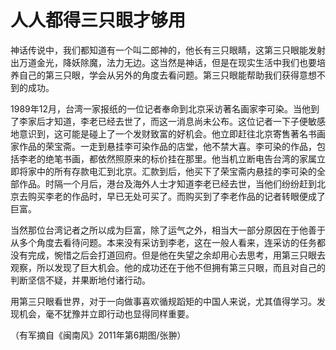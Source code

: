 # 人人都得三只眼才够用

神话传说中，我们都知道有一个叫二郎神的，他长有三只眼睛，这第三只眼能发射出万道金光，降妖除魔，法力无边。这当然是神话，但是在现实生活中我们也要培养自己的第三只眼，学会从另外的角度去看问题。第三只眼能帮助我们获得意想不到的成功。 

1989年12月，台湾一家报纸的一位记者奉命到北京采访著名画家李可染。当他到了李家后才知道，李老已经去世了，而这一消息尚未公布。这位记者一下子便敏感地意识到，这可能是碰上了一个发财致富的好机会。他立即赶往北京寄售著名书画家作品的荣宝斋。一走到悬挂李可染作品的店堂，他不禁大喜。李可染的作品，包括李老的绝笔书画，都依然照原来的标价挂在那里。他当机立断电告台湾的家属立即将家中的所有存款电汇到北京。汇款到后，他买下了荣宝斋内悬挂的李可染的全部作品。时隔一个月后，港台及海外人士才知道李老已经去世，当他们纷纷赶到北京去购买李老的作品时，早已无处可买了。而购买到了李老作品的记者转眼便成了巨富。 

当然那位台湾记者之所以成为巨富，除了运气之外，相当大一部分原因在于他善于从多个角度去看待问题。本来没有采访到李老，这在一般人看来，连采访的任务都没有完成，惋惜之后会打道回府。但是他在失望之余却用心去思考，用第三只眼去观察，所以发现了巨大机会。他的成功还在于他不但拥有第三只眼，而且对自己的判断坚信不疑，并果断地付诸行动。 

用第三只眼看世界，对于一向做事喜欢循规蹈矩的中国人来说，尤其值得学习。发现机会，毫不犹豫并立即行动也显得同样重要。 

（有军摘自《闽南风》2011年第6期图/张翀）